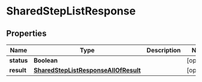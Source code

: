

# SharedStepListResponse


## Properties

| Name | Type | Description | Notes |
|------------ | ------------- | ------------- | -------------|
|**status** | **Boolean** |  |  [optional] |
|**result** | [**SharedStepListResponseAllOfResult**](SharedStepListResponseAllOfResult.md) |  |  [optional] |



